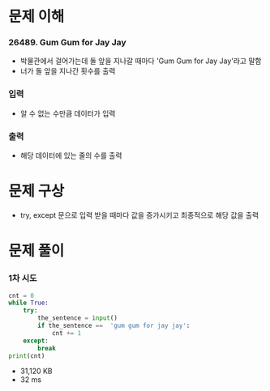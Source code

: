# 문제 이해
### 26489. Gum Gum for Jay Jay
* 박물관에서 걸어가는데 돌 앞을 지나갈 때마다 'Gum Gum for Jay Jay'라고 말함
* 너가 돌 앞을 지나간 횟수를 출력
### 입력
* 알 수 없는 수만큼 데이터가 입력
### 출력
* 해당 데이터에 있는 줄의 수를 출력
# 문제 구상
* try, except 문으로 입력 받을 때마다 값을 증가시키고 최종적으로 해당 값을 출력
# 문제 풀이
### 1차 시도
```python
cnt = 0
while True:
    try:
        the_sentence = input()
        if the_sentence ==  'gum gum for jay jay':
            cnt += 1
    except:
        break
print(cnt)
```
* 31,120 KB
* 32 ms